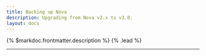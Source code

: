 ```yaml
---
title: Backing up Nova
description: Upgrading from Nova v2.x to v3.0.
layout: docs
---
```


{% $markdoc.frontmatter.description %} {% .lead %}

---
